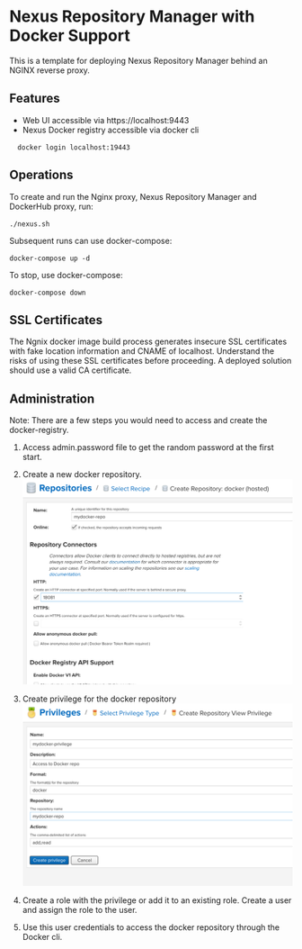 # Nexus Repository Manager with Docker Support

This is a template for deploying Nexus Repository Manager behind an NGINX reverse proxy.

## Features

- Web UI accessible via https://localhost:9443
- Nexus Docker registry accessible via docker cli 

```
  docker login localhost:19443
```

## Operations

To create and run the Nginx proxy, Nexus Repository Manager and DockerHub proxy, run:

```
./nexus.sh
```

Subsequent runs can use docker-compose:

```
docker-compose up -d
```

To stop, use docker-compose:

```
docker-compose down
```

## SSL Certificates

The Ngnix docker image build process generates insecure SSL certificates with fake location information and CNAME of localhost. Understand the risks of using these SSL certificates before proceeding. A deployed solution should use a valid CA certificate.

## Administration

Note: There are a few steps you would need to access and create the docker-registry.

1. Access admin.password file to get the random password at the first start.

2. Create a new docker repository.
![Alt text](img/create_docker_repo.png?raw=true "Create a new Docker repository")

3. Create privilege for the docker repository
![Alt text](img/create_privilege.png?raw=true "Create privilege for Docker repository")

4. Create a role with the privilege or add it to an existing role. Create a user and assign the role to the user.

5. Use this user credentials to access the docker repository through the Docker cli.
